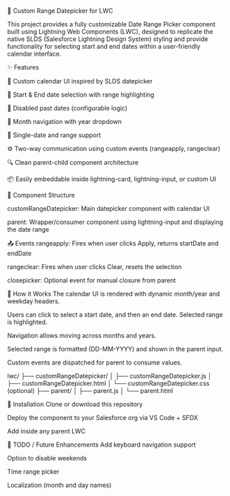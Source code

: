 
📅 <stronng>Custom Range Datepicker for LWC</strong>

This project provides a fully customizable Date Range Picker component built using Lightning Web Components (LWC), designed to replicate the native SLDS (Salesforce Lightning Design System) styling and provide functionality for selecting start and end dates within a user-friendly calendar interface.

✨<stronng> Features</strong>

📆 Custom calendar UI inspired by SLDS datepicker

📅 Start & End date selection with range highlighting

🚫 Disabled past dates (configurable logic)

🔁 Month navigation with year dropdown

🎯 Single-date and range support

⚙️ Two-way communication using custom events (rangeapply, rangeclear)

🔍 Clean parent-child component architecture

📦 Easily embeddable inside lightning-card, lightning-input, or custom UI

🧩 <stronng>Component Structure</strong>

customRangeDatepicker: Main datepicker component with calendar UI

parent: Wrapper/consumer component using lightning-input and displaying the date range

📤 <stronng>Events</strong>
rangeapply: Fires when user clicks Apply, returns startDate and endDate

rangeclear: Fires when user clicks Clear, resets the selection

closepicker: Optional event for manual closure from parent

🧠 <stronng>How it Works</strong>
The calendar UI is rendered with dynamic month/year and weekday headers.

Users can click to select a start date, and then an end date. Selected range is highlighted.

Navigation allows moving across months and years.

Selected range is formatted (DD-MM-YYYY) and shown in the parent input.

Custom events are dispatched for parent to consume values.

lwc/
├── customRangeDatepicker/
│   ├── customRangeDatepicker.js
│   ├── customRangeDatepicker.html
│   └── customRangeDatepicker.css (optional)
├── parent/
│   ├── parent.js
│   └── parent.html


🚀 <stronng>Installation</strong>
Clone or download this repository

Deploy the component to your Salesforce org via VS Code + SFDX

Add <c-custom-range-datepicker> inside any parent LWC

🔧 <stronng>TODO / Future Enhancements</strong>
Add keyboard navigation support

Option to disable weekends

Time range picker

Localization (month and day names)
